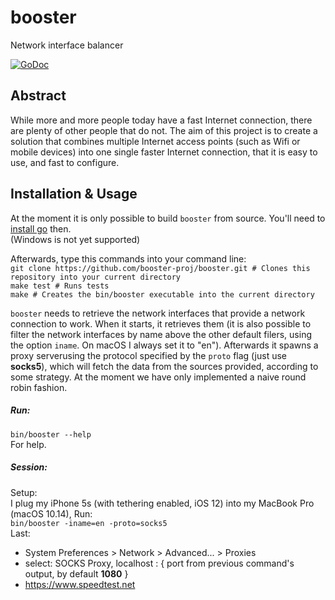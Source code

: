 # booster
Network interface balancer

[![GoDoc](https://godoc.org/github.com/booster-proj/booster?status.svg)](https://godoc.org/github.com/booster-proj/booster)

## Abstract
While more and more people today have a fast Internet connection, there are plenty of other people that do not. The aim of this project is to create a solution that combines multiple Internet access points (such as Wifi or mobile devices) into one single faster Internet connection, that it is easy to use, and fast to configure.

## Installation & Usage
At the moment it is only possible to build `booster` from source. You'll need to [install go](https://golang.org/doc/install) then.  
(Windows is not yet supported)
  
Afterwards, type this commands into your command line:  
`git clone https://github.com/booster-proj/booster.git # Clones this repository into your current directory`  
`make test # Runs tests`  
`make # Creates the bin/booster executable into the current directory`  
  
`booster` needs to retrieve the network interfaces that provide a network connection to work. When it starts, it retrieves them (it is also possible to filter the network interfaces by name above the other default filers, using the option `iname`. On macOS I always set it to "en"). Afterwards it spawns a proxy serverusing the protocol specified by the `proto` flag (just use **socks5**), which will fetch the data from the sources provided, according to some strategy. At the moment we have only implemented a naive round robin fashion.  
  
##### Run:
`bin/booster --help`  
For help.  
##### Session:
Setup:  
I plug my iPhone 5s (with tethering enabled, iOS 12) into my MacBook Pro (macOS 10.14),
Run:  
`bin/booster -iname=en -proto=socks5`  
Last:  
 - System Preferences > Network > Advanced... > Proxies  
 - select: SOCKS Proxy, localhost : { port from previous command's output, by default **1080** }   
 - https://www.speedtest.net 

